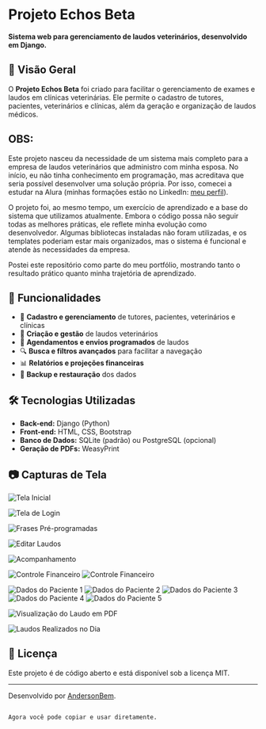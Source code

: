 
# Projeto Echos Beta

**Sistema web para gerenciamento de laudos veterinários, desenvolvido em Django.**

## 📌 Visão Geral

O **Projeto Echos Beta** foi criado para facilitar o gerenciamento de exames e laudos em clínicas veterinárias. Ele permite o cadastro de tutores, pacientes, veterinários e clínicas, além da geração e organização de laudos médicos.

## OBS:

Este projeto nasceu da necessidade de um sistema mais completo para a empresa de laudos veterinários que administro com minha esposa. No início, eu não tinha conhecimento em programação, mas acreditava que seria possível desenvolver uma solução própria. Por isso, comecei a estudar na Alura (minhas formações estão no LinkedIn: [meu perfil](https://www.linkedin.com/in/anderson-cavalcante-bem-92bb48268/)).

O projeto foi, ao mesmo tempo, um exercício de aprendizado e a base do sistema que utilizamos atualmente. Embora o código possa não seguir todas as melhores práticas, ele reflete minha evolução como desenvolvedor. Algumas bibliotecas instaladas não foram utilizadas, e os templates poderiam estar mais organizados, mas o sistema é funcional e atende às necessidades da empresa.

Postei este repositório como parte do meu portfólio, mostrando tanto o resultado prático quanto minha trajetória de aprendizado.



## 🚀 Funcionalidades

- 🏥 **Cadastro e gerenciamento** de tutores, pacientes, veterinários e clínicas
- 📄 **Criação e gestão** de laudos veterinários
- 📅 **Agendamentos e envios programados** de laudos
- 🔍 **Busca e filtros avançados** para facilitar a navegação
- 📊 **Relatórios e projeções financeiras**
- 🔄 **Backup e restauração** dos dados

## 🛠️ Tecnologias Utilizadas

- **Back-end:** Django (Python)
- **Front-end:** HTML, CSS, Bootstrap
- **Banco de Dados:** SQLite (padrão) ou PostgreSQL (opcional)
- **Geração de PDFs:** WeasyPrint


## 📷 Capturas de Tela

![Tela Inicial](IMAGEM_SYS/home.jpg)

![Tela de Login](IMAGEM_SYS/login.jpg)



![Frases Pré-programadas](IMAGEM_SYS/frases.jpg)


![Editar Laudos](IMAGEM_SYS/editar_laudos.jpg)

![Acompanhamento](IMAGEM_SYS/acompanhamento.jpg)

![Controle Financeiro](IMAGEM_SYS/controle1.jpg)
![Controle Financeiro](IMAGEM_SYS/controle2.jpg)

![Dados do Paciente 1](IMAGEM_SYS/paciente1.jpg)
![Dados do Paciente 2](IMAGEM_SYS/paciente2.jpg)
![Dados do Paciente 3](IMAGEM_SYS/paciente3.jpg)
![Dados do Paciente 4](IMAGEM_SYS/paciente4.jpg)
![Dados do Paciente 5](IMAGEM_SYS/paciente5.jpg)



![Visualização do Laudo em PDF](IMAGEM_SYS/pdf_laudo.jpg)

![Laudos Realizados no Dia](IMAGEM_SYS/laudos_hj.jpg)

## 📜 Licença

Este projeto é de código aberto e está disponível sob a licença MIT.

---
Desenvolvido por [AndersonBem](https://github.com/AndersonBem).
```

Agora você pode copiar e usar diretamente.
